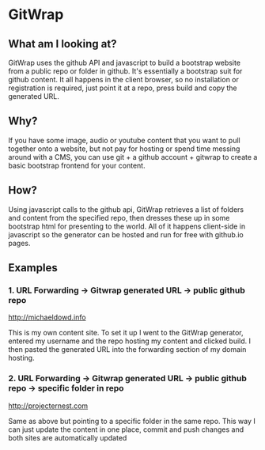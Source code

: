 # GitWrap

## What am I looking at?
GitWrap uses the github API and javascript to build a bootstrap website from a public repo or folder in github. It's essentially a bootstrap suit for github content. It all happens in the client browser, so no installation or registration is required, just point it at a repo, press build and copy the generated URL.

## Why?
If you have some image, audio or youtube content that you want to pull together onto a website, but not pay for hosting or spend time messing around with a CMS, you can use git + a github account + gitwrap to create a basic bootstrap frontend for your content.

## How?
Using javascript calls to the github api, GitWrap retrieves a list of folders and content from the specified repo, then dresses these up in some bootstrap html for presenting to the world. All of it happens client-side in javascript so the generator can be hosted and run for free with github.io pages.

## Examples
### 1. URL Forwarding -> Gitwrap generated URL -> public github repo

http://michaeldowd.info

This is my own content site. To set it up I went to the GitWrap generator, entered my username and the repo hosting my content and clicked build. I then pasted the generated URL into the forwarding section of my domain hosting.

### 2. URL Forwarding -> Gitwrap generated URL -> public github repo -> specific folder in repo

http://projecternest.com

Same as above but pointing to a specific folder in the same repo. This way I can just update the content in one place, commit and push changes and both sites are automatically updated


